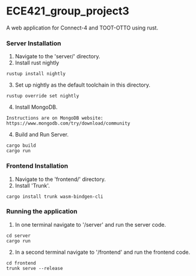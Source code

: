 # ECE421_group_project3
A web application for Connect-4 and TOOT-OTTO using rust.

### Server Installation
1. Navigate to the 'server/' directory.
2. Install rust nightly
```
rustup install nightly
```
3. Set up nightly as the default toolchain in this directory.
```
rustup override set nightly
```

4. Install MongoDB.
```
Instructions are on MongoDB website: https://www.mongodb.com/try/download/community
```

4. Build and Run Server.
```
cargo build
cargo run
```

### Frontend Installation
1. Navigate to the 'frontend/' directory.
2. Install 'Trunk'.
```
cargo install trunk wasm-bindgen-cli
```

### Running the application
1. In one terminal navigate to '/server' and run the server code.
```
cd server
cargo run
```
2. In a second terminal navigate to '/frontend' and run the frontend code.
```
cd frontend
trunk serve --release
```
